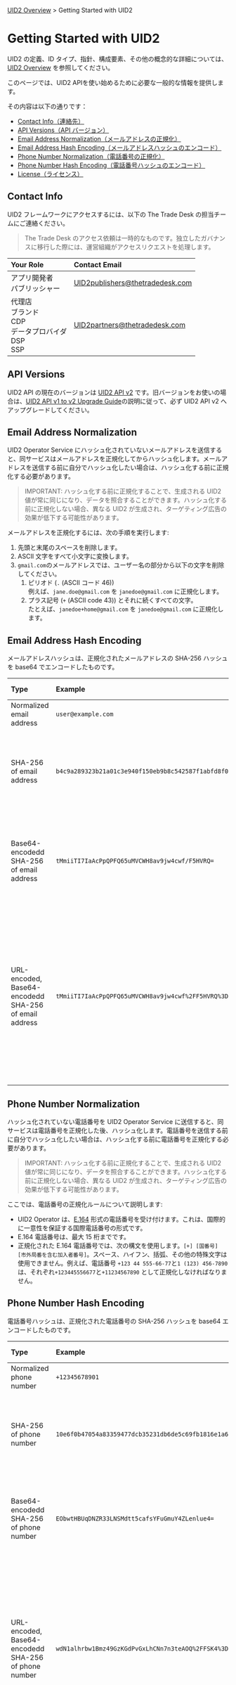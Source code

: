[UID2 Overview](../README-ja.md) > Getting Started with UID2

# Getting Started with UID2

UID2 の定義、ID タイプ、指針、構成要素、その他の概念的な詳細については、 [UID2 Overview](../README-ja.md) を参照してください。

このページでは、UID2 APIを使い始めるために必要な一般的な情報を提供します。

その内容は以下の通りです：

- [Contact Info（連絡先）](#contact-info)
- [API Versions（API バージョン）](#api-versions)
- [Email Address Normalization（メールアドレスの正規化）](#email-address-normalization)
- [Email Address Hash Encoding（メールアドレスハッシュのエンコード）](#email-address-hash-encoding)
- [Phone Number Normalization（電話番号の正規化）](#phone-number-normalization)
- [Phone Number Hash Encoding（電話番号ハッシュのエンコード）](#phone-number-hash-encoding)
- [License（ライセンス）](#license)

## Contact Info

UID2 フレームワークにアクセスするには、以下の The Trade Desk の担当チームにご連絡ください。

> The Trade Desk のアクセス依頼は一時的なものです。独立したガバナンスに移行した際には、運営組織がアクセスリクエストを処理します。

| Your Role                                                        | Contact Email                   |
| :--------------------------------------------------------------- | :------------------------------ |
| アプリ開発者<br/>パブリッシャー                                  | UID2publishers@thetradedesk.com |
| 代理店<br/>ブランド<br/>CDP<br/>データプロバイダ<br/>DSP<br/>SSP | UID2partners@thetradedesk.com   |

## API Versions

UID2 API の現在のバージョンは [UID2 API v2](v2/summary-doc-v2.md) です。旧バージョンをお使いの場合は、[UID2 API v1 to v2 Upgrade Guide](v2/upgrades/upgrade-guide.md)の説明に従って、必ず UID2 API v2 へアップグレードしてください。

## Email Address Normalization

UID2 Operator Service にハッシュ化されていないメールアドレスを送信すると、同サービスはメールアドレスを正規化してからハッシュ化します。メールアドレスを送信する前に自分でハッシュ化したい場合は、ハッシュ化する前に正規化する必要があります。

> IMPORTANT: ハッシュ化する前に正規化することで、生成される UID2 値が常に同じになり、データを照合することができます。ハッシュ化する前に正規化しない場合、異なる UID2 が生成され、ターゲティング広告の効果が低下する可能性があります。

メールアドレスを正規化するには、次の手順を実行します:

1. 先頭と末尾のスペースを削除します。
2. ASCII 文字をすべて小文字に変換します。
3. `gmail.com`のメールアドレスでは、ユーザー名の部分から以下の文字を削除してください。
   1. ピリオド (`.` (ASCII コード 46)) <br/>例えば、`jane.doe@gmail.com` を `janedoe@gmail.com` に正規化します。
   2. プラス記号 (`+` (ASCII code 43)) とそれに続くすべての文字。<br/>たとえば、`janedoe+home@gmail.com` を `janedoe@gmail.com` に正規化します。

## Email Address Hash Encoding

メールアドレスハッシュは、正規化されたメールアドレスの SHA-256 ハッシュを base64 でエンコードしたものです。

| Type                                                  | Example                                                            | Comments and Usage                                                                                                                                                |
| :---------------------------------------------------- | :----------------------------------------------------------------- | :---------------------------------------------------------------------------------------------------------------------------------------------------------------- |
| Normalized email address                              | `user@example.com`                                                 | N/A                                                                                                                                                               |
| SHA-256 of email address                              | `b4c9a289323b21a01c3e940f150eb9b8c542587f1abfd8f0e1cc1ffc5e475514` | この 64 文字の文字列は、32 バイトの SHA-256 を 16 進数で表現したものです。                                                                                        |
| Base64-encodedd SHA-256 of email address              | `tMmiiTI7IaAcPpQPFQ65uMVCWH8av9jw4cwf/F5HVRQ=`                     | リクエストボディで送信される `email_hash` 値には、このエンコーディングを使用します。                                                                              |
| URL-encoded, Base64-encodedd SHA-256 of email address | `tMmiiTI7IaAcPpQPFQ65uMVCWH8av9jw4cwf%2FF5HVRQ%3D`                 | この 44 文字の文字列は、32 バイトの SHA-256 を base64 でエンコードしたものです。<br/>リクエストボディで送られる `email_hash` 値には、このエンコードを使用します。 |

## Phone Number Normalization

ハッシュ化されていない電話番号を UID2 Operator Service に送信すると、同サービスは電話番号を正規化した後、ハッシュ化します。電話番号を送信する前に自分でハッシュ化したい場合は、ハッシュ化する前に電話番号を正規化する必要があります。

> IMPORTANT: ハッシュ化する前に正規化することで、生成される UID2 値が常に同じになり、データを照合することができます。ハッシュ化する前に正規化しない場合、異なる UID2 が生成され、ターゲティング広告の効果が低下する可能性があります。

ここでは、電話番号の正規化ルールについて説明します:

- UID2 Operator は、[E.164](https://ja.wikipedia.org/wiki/E.164) 形式の電話番号を受け付けます。これは、国際的に一意性を保証する国際電話番号の形式です。
- E.164 電話番号は、最大 15 桁までです。
- 正規化された E.164 電話番号では、次の構文を使用します。`[+] [国番号] [市外局番を含む加入者番号]`。スペース、ハイフン、括弧、その他の特殊文字は使用できません。例えば、電話番号 `+123 44 555-66-77`と`1 (123) 456-7890`は、それぞれ`+123445556677`と`+11234567890` として正規化しなければなりません。

## Phone Number Hash Encoding

電話番号ハッシュは、正規化された電話番号の SHA-256 ハッシュを base64 エンコードしたものです。

| Type                                                 | Example                                                            | Comments and Usage                                                                                                                                                  |
| :--------------------------------------------------- | :----------------------------------------------------------------- | :------------------------------------------------------------------------------------------------------------------------------------------------------------------ |
| Normalized phone number                              | `+12345678901`                                                     | N/A                                                                                                                                                                 |
| SHA-256 of phone number                              | `10e6f0b47054a83359477dcb35231db6de5c69fb1816e1a6b98e192de9e5b9ee` | この 64 文字の文字列は、32 バイトの SHA-256 を 16 進数で表現したものです。                                                                                          |
| Base64-encodedd SHA-256 of phone number              | `EObwtHBUqDNZR33LNSMdtt5cafsYFuGmuY4ZLenlue4=`                     | リクエストボディで送信される `phone_hash` 値にはこのエンコーディングを使用します。                                                                                  |
| URL-encoded, Base64-encodedd SHA-256 of phone number | `wdN1alhrbw1Bmz49GzKGdPvGxLhCNn7n3teAOQ%2FFSK4%3D`                 | この 44 文字の文字列は、32 バイトの SHA-256 を base64 でエンコードしたものです。<br/>リクエストボディで送られる `phone_hash` 値には、このエンコードを使用します。。 |

## Response Structure and Status Codes

すべてのエンドポイントは、以下の構造のレスポンスを返します。

```json
{
  "status": "success",
  "body": {
    "property": "propertyValue"
  },
  "message": "Descriptive message"
}
```

| Property        | Description                                                                                                                |
| :-------------- | :------------------------------------------------------------------------------------------------------------------------- |
| `status`        | リクエストのステータス。詳細および HTTP ステータスコードに相当する情報は、以下の表を参照してください。                     |
| `body.property` | レスポンスのペイロード。`status` の値が `success` 以外の場合、問題が発生したエンドポイント固有の値である可能性があります。 |
| `message`       | `status` の値が `success` 以外の場合、その問題に関する追加情報 (例えば、パラメータが足りない、無効であるなど) です。       |

次の表は、`status` プロパティの値と、それに対応する HTTP ステータスコードの一覧です。

| Status          | HTTP Status Code | Description                                                                                                                                                                      |
| :-------------- | :--------------- | :------------------------------------------------------------------------------------------------------------------------------------------------------------------------------- |
| `success`       | 200              | リクエストは成功しました。                                                                                                                                                       |
| `optout`        | 200              | ユーザーがオプトアウトしました。このステータスは、許可されたリクエストに対してのみ返されます。                                                                                   |
| `client_error`  | 400              | リクエストに不足している、または無効なパラメータがありました。問題の詳細については、レスポンスの `message` プロパティを参照してください。                                        |
| `invalid_token` | 400              | リクエストには無効な ID トークンが指定されました。このステータスは承認されたリクエストに対してのみ返されます。                                                                   |
| `unauthorized`  | 401              | リクエストにベアラートークンが含まれていない、無効なベアラートークンが含まれている、またはリクエストされた操作を実行するのに許可されていないベアラートークンが含まれていました。 |

## License

All work and artifacts are licensed under the [Apache License, Version 2.0](http://www.apache.org/licenses/LICENSE-2.0.txt).
